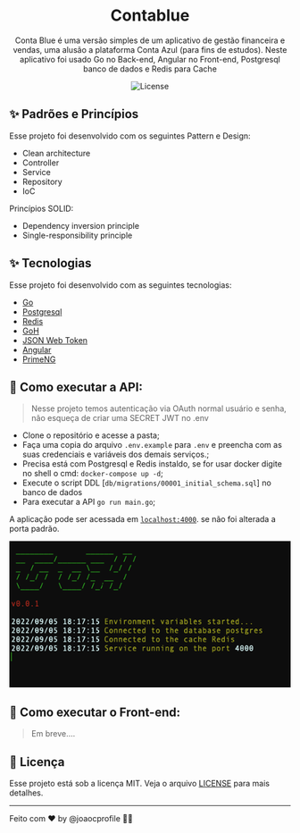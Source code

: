 <h1 align="center">Contablue</h1>
<p align="center">
Conta Blue é uma versão simples de um aplicativo de gestão financeira e vendas, uma alusão a plataforma Conta Azul (para fins de estudos). Neste aplicativo foi usado Go no Back-end, Angular no Front-end, Postgresql banco de dados e Redis para Cache
</p>

<p align="center">
  <img alt="License" src="https://img.shields.io/static/v1?label=license&message=MIT&color=8257E5&labelColor=000000">
</p>

## ✨ Padrões e Princípios

Esse projeto foi desenvolvido com os seguintes Pattern e Design:

- Clean architecture
- Controller
- Service
- Repository
- IoC

Princípios SOLID:

- Dependency inversion principle
- Single-responsibility principle

## ✨ Tecnologias

Esse projeto foi desenvolvido com as seguintes tecnologias:

- [Go](https://go.dev/)
- [Postgresql](https://www.postgresql.org/docs/)
- [Redis](https://www.postgresql.org/docs/)
- [GoH](https://github.com/joaocprofile/goh)
- [JSON Web Token](https://jwt.io/)
- [Angular](https://angular.io/)
- [PrimeNG](https://www.primefaces.org/primeng/)

## 🚀 Como executar a API:

> Nesse projeto temos autenticação via OAuth normal usuário e senha, não esqueça de criar uma SECRET JWT no .env

- Clone o repositório e acesse a pasta;
- Faça uma copia do arquivo `.env.example` para `.env` e preencha com as suas credenciais e variáveis dos demais serviços.;
- Precisa está com Postgresql e Redis instaldo, se for usar docker digite no shell o cmd:
  `docker-compose up -d`;
- Execute o script DDL [`db/migrations/00001_initial_schema.sql`] no banco de dados
- Para executar a API `go run main.go`;

A aplicação pode ser acessada em [`localhost:4000`](http://localhost:4000/). se não foi alterada a porta padrão.

![Screenshot](gohrunning.png)

## 🚀 Como executar o Front-end:

> Em breve....

## 📄 Licença

Esse projeto está sob a licença MIT. Veja o arquivo [LICENSE](LICENSE) para mais detalhes.

---

Feito com ♥ by @joaocprofile 👋🏻 &nbsp;
